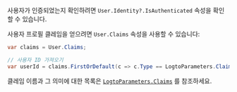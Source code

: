 사용자가 인증되었는지 확인하려면 `User.Identity?.IsAuthenticated` 속성을 확인할 수 있습니다.

사용자 프로필 클레임을 얻으려면 `User.Claims` 속성을 사용할 수 있습니다:

```csharp
var claims = User.Claims;

// 사용자 ID 가져오기
var userId = claims.FirstOrDefault(c => c.Type == LogtoParameters.Claims.Subject)?.Value;
```

클레임 이름과 그 의미에 대한 목록은 [`LogtoParameters.Claims`](https://github.com/logto-io/csharp/blob/master/src/Logto.AspNetCore.Authentication/LogtoParameters.cs) 를 참조하세요.
